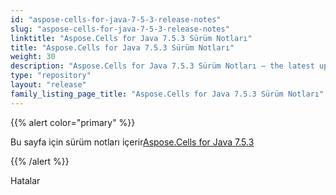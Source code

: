```yaml
---
id: "aspose-cells-for-java-7-5-3-release-notes"
slug: "aspose-cells-for-java-7-5-3-release-notes"
linktitle: "Aspose.Cells for Java 7.5.3 Sürüm Notları"
title: "Aspose.Cells for Java 7.5.3 Sürüm Notları"
weight: 30
description: "Aspose.Cells for Java 7.5.3 Sürüm Notları – the latest updates and fixes."
type: "repository"
layout: "release"
family_listing_page_title: "Aspose.Cells for Java 7.5.3 Sürüm Notları"
---
```

{{% alert color="primary" %}} 

 Bu sayfa için sürüm notları içerir[Aspose.Cells for Java 7.5.3](https://releases.aspose.com/cells/java/new-releases/aspose.cells-for-java-7.5.3/)

{{% /alert %}} 

 Hatalar
